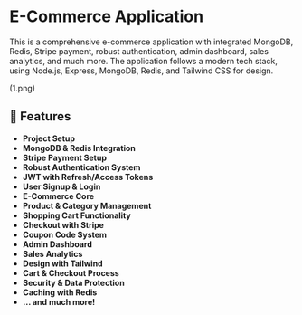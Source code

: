 # E-Commerce Application

This is a comprehensive e-commerce application with integrated MongoDB, Redis, Stripe payment, robust authentication, admin dashboard, sales analytics, and much more. The application follows a modern tech stack, using Node.js, Express, MongoDB, Redis, and Tailwind CSS for design.

(1.png)

## 🚀 Features

- **Project Setup**
- **MongoDB & Redis Integration**
- **Stripe Payment Setup**
- **Robust Authentication System**
- **JWT with Refresh/Access Tokens**
- **User Signup & Login**
- **E-Commerce Core**
- **Product & Category Management**
- **Shopping Cart Functionality**
- **Checkout with Stripe**
- **Coupon Code System**
- **Admin Dashboard**
- **Sales Analytics**
- **Design with Tailwind**
- **Cart & Checkout Process**
- **Security & Data Protection**
- **Caching with Redis**
- **... and much more!**
